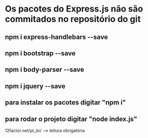 
# Os pacotes do Express.js não são commitados no repositório do git
## npm i express-handlebars --save
## npm i bootstrap --save
## npm i body-parser --save
## npm i jquery --save

## para instalar os pacotes digitar "npm i"
## para rodar o projeto digitar "node index.js"

12factor.net/pt_br/ --> leitura obrigatória